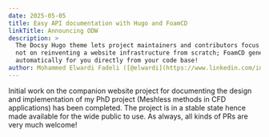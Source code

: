 ```yaml
---
date: 2025-05-05
title: Easy API documentation with Hugo and FoamCD
linkTitle: Announcing ODW
description: >
  The Docsy Hugo theme lets project maintainers and contributors focus on content,
  not on reinventing a website infrastructure from scratch; FoamCD generates most of that content
  automatically for you directly from your code base!
author: Mohammed Elwardi Fadeli ([@elwardi](https://www.linkedin.com/in/elwardi-fadeli))
---
```


Initial work on the companion website project for documenting the design and implementation
of my PhD project (Meshless methods in CFD applications) has been completed. The project
is in a stable state hence made available for the wide public to use. As always, all kinds of PRs are
very much welcome!

